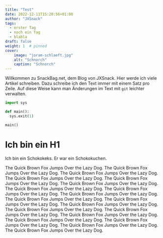 ```yaml
---
title: "Test"
date: 2022-12-11T15:20:56+01:00
author: "JXSnack"
tags:
  - erster Tag
  - noch ein Tag
  - blabla
draft: false
weight: 1  # pinned
cover:
    image: "joram-schlaeft.jpg"
    alt: "Schnorch"
    caption: "Schnorch"
---
```


Willkommen zu SnackBag.net, dem Blog von JXSnack.
Hier werde ich viele Artikel schreiben.
Dazu schreibe ich den Text immer mit einem Satz pro Zeile.
Auf diese Weise kann man Änderungen im Text mit `git` leichter verwalten.

```python
import sys

def main():
  sys.exit(1)

main()
```

# Ich bin ein H1

Ich bin ein Schokokeks.
Er war ein Schokokuchen.

The Quick Brown Fox Jumps Over the Lazy Dog.
The Quick Brown Fox Jumps Over the Lazy Dog.
The Quick Brown Fox Jumps Over the Lazy Dog.
The Quick Brown Fox Jumps Over the Lazy Dog.
The Quick Brown Fox Jumps Over the Lazy Dog.
The Quick Brown Fox Jumps Over the Lazy Dog.
The Quick Brown Fox Jumps Over the Lazy Dog.
The Quick Brown Fox Jumps Over the Lazy Dog.
The Quick Brown Fox Jumps Over the Lazy Dog.
The Quick Brown Fox Jumps Over the Lazy Dog.
The Quick Brown Fox Jumps Over the Lazy Dog.
The Quick Brown Fox Jumps Over the Lazy Dog.
The Quick Brown Fox Jumps Over the Lazy Dog.
The Quick Brown Fox Jumps Over the Lazy Dog.
The Quick Brown Fox Jumps Over the Lazy Dog.
The Quick Brown Fox Jumps Over the Lazy Dog.
The Quick Brown Fox Jumps Over the Lazy Dog.
The Quick Brown Fox Jumps Over the Lazy Dog.
The Quick Brown Fox Jumps Over the Lazy Dog.
